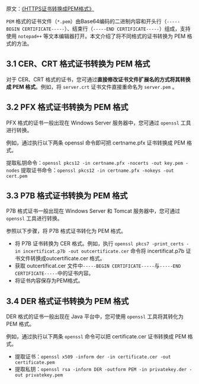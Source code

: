 原文：[《HTTPS证书转换成PEM格式》](https://help.aliyun.com/knowledge_detail/40526.html)


`PEM` 格式的证书文件（`*.pem`）由Base64编码的二进制内容和开头行（`-----BEGIN CERTIFICATE-----`）、结束行（`-----END CERTIFICATE-----`）组成，支持使用 `notepad++` 等文本编辑器打开。本文介绍了将不同格式的证书转换为 PEM 格式的方法。


## 3.1 CER、CRT 格式证书转换为 PEM 格式

对于 CER、CRT 格式的证书，您可通过**直接修改证书文件扩展名的方式将其转换成 PEM 格式**。例如，将 `server.crt` 证书文件直接重命名为 `server.pem` 。

## 3.2 PFX 格式证书转换为 PEM 格式

PFX 格式的证书一般出现在 Windows Server 服务器中，您可通过 `openssl` 工具进行转换。

例如，通过执行以下两条 openssl 命令即可把 certname.pfx 证书转换成 PEM 格式。

提取私钥命令：`openssl pkcs12 -in certname.pfx -nocerts -out key.pem -nodes`
提取证书命令：`openssl pkcs12 -in certname.pfx -nokeys -out cert.pem`

## 3.3 P7B 格式证书转换为 PEM 格式

P7B 格式证书一般出现在 Windows Server 和 Tomcat 服务器中，您可通过 `openssl` 工具进行转换。

参照以下步骤，将 P7B 格式证书转化为 PEM 格式。

* 将 P7B 证书转换为 CER 格式。例如，执行 `openssl pkcs7 -print_certs -in incertificat.p7b -out outcertificate.cer` 命令将 incertificat.p7b 证书文件转换成outcertificate.cer 格式。
* 获取 outcertificat.cer 文件中`-----BEGIN CERTIFICATE-----`与`-----END CERTIFICATE-----`中的证书内容。
* 将证书内容保存为PEM格式。

## 3.4 DER 格式证书转换为 PEM 格式

DER 格式的证书一般出现在 Java 平台中，您可使用 `openssl` 工具将其转化为 PEM 格式。

例如，通过执行以下两条 `openssl` 命令可以把 certificate.cer 证书转换成 PEM 格式。

* 提取证书：`openssl x509 -inform der -in certificate.cer -out certificate.pem`
* 提取私钥：`openssl rsa -inform DER -outform PEM -in privatekey.der -out privatekey.pem`
